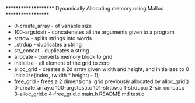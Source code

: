 ******************* Dynamically Allocating memory using Malloc *****************
 * 0-create_array - of variable size
 * 100-argstostr - concatenates all the arguments given to a program
 * strtow - splits strings into words
 * _strdup - duplicates a string
 * str_concat - duplicates a string
 * allocate - converts memory block to grid
 * initialize - all element of the grid to zero
 * alloc_grid - creates a 2d array given width and height, and initializes to 0
	initialize(index, (width * height) - 1);
 * free_grid - frees a 2 dimensional grid previously allocated by alloc_grid()
0-create_array.c
100-argstostr.c
101-strtow.c
1-strdup.c
2-str_concat.c
3-alloc_grid.c
4-free_grid.c
main.h
README.md
test.c
